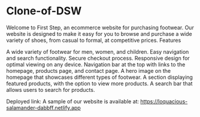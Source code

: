 # Clone-of-DSW
Welcome to First Step, an ecommerce website for purchasing footwear. Our website is designed to make it easy for you to browse and purchase a wide variety of shoes, from casual to formal, at competitive prices.
Features

A wide variety of footwear for men, women, and children. Easy navigation and search functionality. Secure checkout process. Responsive design for optimal viewing on any device. Navigation bar at the top with links to the homepage, products page, and contact page. A hero image on the homepage that showcases different types of footwear. A section displaying featured products, with the option to view more products. A search bar that allows users to search for products.

Deployed link:
A sample of our website is available at: https://loquacious-salamander-dabbff.netlify.app

